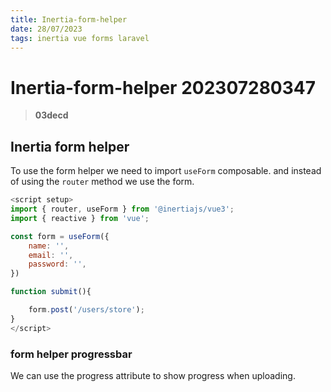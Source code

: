 ```yaml
---
title: Inertia-form-helper
date: 28/07/2023
tags: inertia vue forms laravel
---
```


# **Inertia-form-helper** 202307280347 
> **03decd**

  

## Inertia form helper

To use the form helper we need to import `useForm` composable.
and instead of using the `router` method we use the form.

```javascript
<script setup>
import { router, useForm } from '@inertiajs/vue3';
import { reactive } from 'vue';

const form = useForm({
    name: '',
    email: '',
    password: '',
})

function submit(){

    form.post('/users/store');
}
</script>
```

### form helper progressbar
We can use the progress attribute to show progress when uploading.


